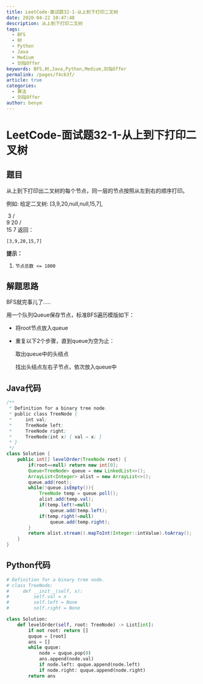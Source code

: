 ```yaml
---
title: LeetCode-面试题32-1-从上到下打印二叉树
date: 2020-04-22 10:47:48
description: 从上到下打印二叉树
tags: 
  - BFS
  - 树
  - Python
  - Java
  - Medium
  - 剑指Offer
keywords: BFS,树,Java,Python,Medium,剑指Offer
permalink: /pages/f4c63f/
article: true
categories: 
  - 算法
  - 剑指Offer
author: benym
---
```


# LeetCode-面试题32-1-从上到下打印二叉树

## 题目

从上到下打印出二叉树的每个节点，同一层的节点按照从左到右的顺序打印。

例如:
给定二叉树: [3,9,20,null,null,15,7],

​    3
   / \
  9  20
    /  \
   15   7
返回：

```
[3,9,20,15,7]
```

 

**提示：**

1. `节点总数 <= 1000`

## 解题思路

BFS就完事儿了.....

用一个队列Queue保存节点，标准BFS遍历模版如下：

- 将root节点放入queue

- 重复以下2个步骤，直到queue为空为止：

  取出queue中的头结点

  找出头结点左右子节点，依次放入queue中

## Java代码

```java
/**
 * Definition for a binary tree node.
 * public class TreeNode {
 *     int val;
 *     TreeNode left;
 *     TreeNode right;
 *     TreeNode(int x) { val = x; }
 * }
 */
class Solution {
    public int[] levelOrder(TreeNode root) {
        if(root==null) return new int[0];
        Queue<TreeNode> queue = new LinkedList<>();
        ArrayList<Integer> alist = new ArrayList<>();
        queue.add(root);
        while(!queue.isEmpty()){
            TreeNode temp = queue.poll();
            alist.add(temp.val);
            if(temp.left!=null)
                queue.add(temp.left);
            if(temp.right!=null)
                queue.add(temp.right);
        }
        return alist.stream().mapToInt(Integer::intValue).toArray();
    }
}
```

## Python代码

```python
# Definition for a binary tree node.
# class TreeNode:
#     def __init__(self, x):
#         self.val = x
#         self.left = None
#         self.right = None

class Solution:
    def levelOrder(self, root: TreeNode) -> List[int]:
        if not root: return []
        quque = [root]
        ans = []
        while quque:
            node = quque.pop(0)
            ans.append(node.val)
            if node.left: quque.append(node.left)
            if node.right: quque.append(node.right)
        return ans
```

